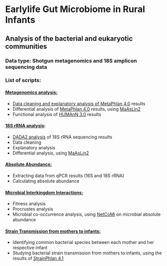 <h1 id="title">Earlylife Gut Microbiome in Rural Infants </h1>

<p id="topic">
  <h2 id="type1">Analysis of the bacterial and eukaryotic communities </h2>
  <h3 id="type2">Data type: Shotgun metagenomics and 18S amplicon sequencing data </h3>
</p>

<p id="ls">
  <h3 id="list">List of scripts: </h3>
</p>

<p id="meta">
  <h4 id="meta_list"><a href="https://github.com/memoll/EarlyLifeGut_xoxo/tree/main/Metagenomics"</a>Metagenomics analysis: </h4>
  
  - Data cleaning and explanatory analysis of <a href="https://github.com/biobakery/biobakery/wiki/metaphlan4">MetaPhlan 4.0</a> results 
  - Differential analysis of <a href="https://github.com/biobakery/biobakery/wiki/metaphlan4">MetaPhlan 4.0</a> results, using <a href="https://github.com/biobakery/biobakery/wiki/maaslin2">MaAsLin2</a>
  - Functional analysis of <a href="https://github.com/biobakery/biobakery/wiki/humann3">HUMAnN 3.0</a> results
</p>

<p id="18s">
  <h4 id="18s_list"><a href="https://github.com/memoll/EarlyLifeGut_xoxo/tree/main/18S">18S rRNA analysis</a>: </h4>
  
  - <a href="https://benjjneb.github.io/dada2/ITS_workflow.html">DADA2 analysis</a> of 18S rRNA sequencing results
  - Data cleaning
  - Explanatory analysis
  - Differential analysis, using <a href="https://github.com/biobakery/biobakery/wiki/maaslin2">MaAsLin2</a>
</p>

<p id="abs">
  <h4 id="qpcr_list"><a href="https://github.com/memoll/EarlyLifeGut_xoxo/tree/main/Absolute_abundance"<>Absolute Abundance:</a> </h4>

  - Extracting data from qPCR results (16S and 18S rRNA)
  - Calculating absolute abundance
</p>

<p id="net">
  <h4 id="interact_list"><a href="https://github.com/memoll/EarlyLifeGut_xoxo/tree/main/Interkingdom_interactions">Microbial Interkingdom Interactions:</a> </h4>

  - Fitness analysis
  - Procrustes analysis
  - Microbial co-occurrence analysis, using <a href="https://github.com/stefpeschel/NetCoMi">NetCoMi</a> on microbial absolute abundance
</p>

<p id="strain">
  <h4 id="strain_list"><a href="https://github.com/memoll/EarlyLifeGut_xoxo/tree/main/Strain_transmission">Strain Transmission from mothers to infants:</a> </h4>

  - Identifying common bacterial species between each mother and her respective infant
  - Studying bacterial strain transmission from mothers to infants, using the results of <a href="https://github.com/biobakery/biobakery/wiki/strainphlan4">StrainPhlan 4.1</a>
</p>

